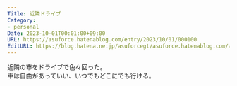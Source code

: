 ```yaml
---
Title: 近隣ドライブ
Category:
- personal
Date: 2023-10-01T00:01:00+09:00
URL: https://asuforce.hatenablog.com/entry/2023/10/01/000100
EditURL: https://blog.hatena.ne.jp/asuforcegt/asuforce.hatenablog.com/atom/entry/820878482972751086
---
```


近隣の市をドライブで色々回った。  
車は自由があっていい、いつでもどこにでも行ける。
